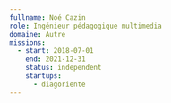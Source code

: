 ```yaml
---
fullname: Noé Cazin
role: Ingénieur pédagogique multimedia
domaine: Autre
missions:
  - start: 2018-07-01
    end: 2021-12-31
    status: independent
    startups:
      - diagoriente
---
```

